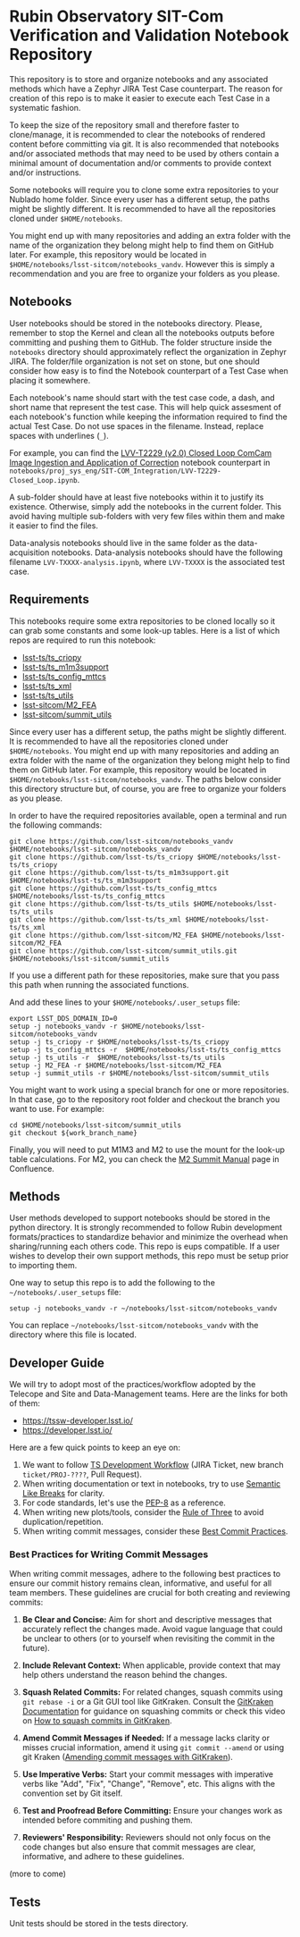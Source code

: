 # Rubin Observatory SIT-Com Verification and Validation Notebook Repository
This repository is to store and organize notebooks and any associated methods which have a Zephyr JIRA Test Case counterpart.
The reason for creation of this repo is to make it easier to execute each Test Case in a systematic fashion.

To keep the size of the repository small and therefore faster to clone/manage, it is recommended to clear the notebooks of rendered content before committing via git.
It is also recommended that notebooks and/or associated methods that may need to be used by others contain a minimal amount of documentation and/or comments to provide context and/or instructions.

Some notebooks will require you to clone some extra repositories to your Nublado home folder.
Since every user has a different setup, the paths might be slightly different.
It is recommended to have all the repositories cloned under `$HOME/notebooks`.

You might end up with many repositories and adding an extra folder with the name of the organization they belong might help to find them on GitHub later.
For example, this repository would be located in `$HOME/notebooks/lsst-sitcom/notebooks_vandv`.
However this is simply a recommendation and you are free to organize your folders as you please.


## Notebooks

User notebooks should be stored in the notebooks directory.
Please, remember to stop the Kernel and clean all the notebooks outputs before committing and pushing them to GitHub.
The folder structure inside the `notebooks` directory should approximately reflect the organization in Zephyr JIRA.
The folder/file organization is not set on stone, but one should consider how easy is to find the Notebook counterpart of a Test Case when placing it somewhere.

Each notebook's name should start with the test case code, a dash, and short name that represent the test case.
This will help quick assesment of each notebook's function while keeping the information required to find the actual Test Case.
Do not use spaces in the filename.
Instead, replace spaces with underlines (`_`).

For example, you can find the [LVV-T2229 (v2.0) Closed Loop ComCam Image Ingestion and Application of Correction] notebook counterpart in `notebooks/proj_sys_eng/SIT-COM_Integration/LVV-T2229-Closed_Loop.ipynb`.

A sub-folder should have at least five notebooks within it to justify its existence.
Otherwise, simply add the notebooks in the current folder.
This avoid having multiple sub-folders with very few files within them and make it easier to find the files.

Data-analysis notebooks should live in the same folder as the data-acquisition notebooks.
Data-analysis notebooks should have the following filename `LVV-TXXXX-analysis.ipynb`, where `LVV-TXXXX` is the associated test case.

[LVV-T2229 (v2.0) Closed Loop ComCam Image Ingestion and Application of Correction]: https://jira.lsstcorp.org/secure/Tests.jspa#/testCase/LVV-T2229

## Requirements

This notebooks require some extra repositories to be cloned locally so it can grab some constants and some look-up tables.
Here is a list of which repos are required to run this notebook:

* [lsst-ts/ts_criopy]
* [lsst-ts/ts_m1m3support]
* [lsst-ts/ts_config_mttcs]
* [lsst-ts/ts_xml]
* [lsst-ts/ts_utils]
* [lsst-sitcom/M2_FEA]
* [lsst-sitcom/summit_utils]

[lsst-ts/ts_criopy]: https://github.com/lsst-ts/ts_criopy
[lsst-ts/ts_m1m3support]: https://github.com/lsst-ts/ts_m1m3support
[lsst-ts/ts_config_mttcs]: https://github.com/lsst-ts/ts_config_mttcs
[lsst-ts/ts_xml]: https://github.com/lsst-ts/ts_xml
[lsst-ts/ts_utils]:https://github.com/lsst-ts/ts_utils
[lsst-sitcom/M2_FEA]: https://github.com/lsst-sitcom/M2_FEA
[lsst-sitcom/summit_utils]: https://github.com/lsst-sitcom/summit_utils

Since every user has a different setup, the paths might be slightly different.
It is recommended to have all the repositories cloned under `$HOME/notebooks`.
You might end up with many repositories and adding an extra folder with the name of the organization they belong might help to find them on GitHub later.
For example, this repository would be located in `$HOME/notebooks/lsst-sitcom/notebooks_vandv`.
The paths below consider this directory structure but, of course, you are free to organize your folders as you please.

In order to have the required repositories available, open a terminal and run the following commands:

```
git clone https://github.com/lsst-sitcom/notebooks_vandv $HOME/notebooks/lsst-sitcom/notebooks_vandv
git clone https://github.com/lsst-ts/ts_criopy $HOME/notebooks/lsst-ts/ts_criopy
git clone https://github.com/lsst-ts/ts_m1m3support.git $HOME/notebooks/lsst-ts/ts_m1m3support
git clone https://github.com/lsst-ts/ts_config_mttcs $HOME/notebooks/lsst-ts/ts_config_mttcs
git clone https://github.com/lsst-ts/ts_utils $HOME/notebooks/lsst-ts/ts_utils
git clone https://github.com/lsst-ts/ts_xml $HOME/notebooks/lsst-ts/ts_xml
git clone https://github.com/lsst-sitcom/M2_FEA $HOME/notebooks/lsst-sitcom/M2_FEA
git clone https://github.com/lsst-sitcom/summit_utils.git $HOME/notebooks/lsst-sitcom/summit_utils
```

If you use a different path for these repositories, make sure that you pass this path when running the associated functions.

And add these lines to your `$HOME/notebooks/.user_setups` file:

```
export LSST_DDS_DOMAIN_ID=0
setup -j notebooks_vandv -r $HOME/notebooks/lsst-sitcom/notebooks_vandv
setup -j ts_criopy -r $HOME/notebooks/lsst-ts/ts_criopy
setup -j ts_config_mttcs -r  $HOME/notebooks/lsst-ts/ts_config_mttcs
setup -j ts_utils -r  $HOME/notebooks/lsst-ts/ts_utils
setup -j M2_FEA -r $HOME/notebooks/lsst-sitcom/M2_FEA
setup -j summit_utils -r $HOME/notebooks/lsst-sitcom/summit_utils
```

You might want to work using a special branch for one or more repositories.
In that case, go to the repository root folder and checkout the branch you want to use.
For example:

```
cd $HOME/notebooks/lsst-sitcom/summit_utils
git checkout ${work_branch_name}
```

Finally, you will need to put M1M3 and M2 to use the mount for the look-up table calculations.
For M2, you can check the [M2 Summit Manual] page in Confluence.

[M2 Summit Manual]: https://confluence.lsstcorp.org/display/LTS/Use+of+M2+EUI+on+Summit


## Methods

User methods developed to support notebooks should be stored in the python directory.
It is strongly recommended to follow Rubin development formats/practices to standardize behavior and minimize the overhead when sharing/running each others code.
This repo is eups compatible.
If a user wishes to develop their own support methods, this repo must be setup prior to importing them.

One way to setup this repo is to add the following to the `~/notebooks/.user_setups` file:

    setup -j notebooks_vandv -r ~/notebooks/lsst-sitcom/notebooks_vandv

You can replace `~/notebooks/lsst-sitcom/notebooks_vandv` with the directory where this file is located.


## Developer Guide

We will try to adopt most of the practices/workflow adopted by the Telecope and Site and Data-Management teams.
Here are the links for both of them:

- https://tssw-developer.lsst.io/
- https://developer.lsst.io/

Here are a few quick points to keep an eye on:

1. We want to follow [TS Development Workflow] (JIRA Ticket, new branch `ticket/PROJ-????`, Pull Request).
2. When writing documentation or text in notebooks, try to use [Semantic Like Breaks] for clarity.
3. For code standards, let's use the [PEP-8] as a reference.
4. When writing new plots/tools, consider the [Rule of Three] to avoid duplication/repetition.
5. When writing commit messages, consider these [Best Commit Practices].

### Best Practices for Writing Commit Messages

When writing commit messages, adhere to the following best practices to ensure our commit history remains clean, informative, and useful for all team members. These guidelines are crucial for both creating and reviewing commits:

1. **Be Clear and Concise:** Aim for short and descriptive messages that accurately reflect the changes made. Avoid vague language that could be unclear to others (or to yourself when revisiting the commit in the future).

2. **Include Relevant Context:** When applicable, provide context that may help others understand the reason behind the changes.

3. **Squash Related Commits:** For related changes, squash commits using `git rebase -i` or a Git GUI tool like GitKraken. Consult the [GitKraken Documentation] for guidance on squashing commits or check this video on [How to squash commits in GitKraken].

4. **Amend Commit Messages if Needed:** If a message lacks clarity or misses crucial information, amend it using `git commit --amend` or using git Kraken ([Amending commit messages with GitKraken]).

5. **Use Imperative Verbs:** Start your commit messages with imperative verbs like "Add", "Fix", "Change", "Remove", etc. This aligns with the convention set by Git itself.

6. **Test and Proofread Before Committing:** Ensure your changes work as intended before commiting and pushing them.

7. **Reviewers' Responsibility:** Reviewers should not only focus on the code changes but also ensure that commit messages are clear, informative, and adhere to these guidelines.


[TS Development Workflow]: https://tssw-developer.lsst.io/work_management/development_workflow.html#development-workflow
[Semantic Like Breaks]: https://sembr.org/
[PEP-8]: https://peps.python.org/pep-0008/
[Rule of Three]: https://en.wikipedia.org/wiki/Rule_of_three_(computer_programming)
[Best Commit Practices]: https://www.linkedin.com/pulse/7-best-practices-writing-good-git-commitmessages-kirinyet-brian
[GitKraken Documentation]: https://help.gitkraken.com/gitkraken-client/squash/
[How to squash commits in GitKraken]: (https://drive.google.com/file/d/1ZXnRRny0DCEeE8fwUaaVvcUpa5iQ1wIo/view?usp=sharing)
[Amending commit messages with GitKraken]:https://www.gitkraken.com/learn/git/problems/git-commit-amend#:~:text=Editing%20the%20message%20of%20your,message%20to%20save%20your%20changes.


(more to come)

## Tests

Unit tests should be stored in the tests directory.
